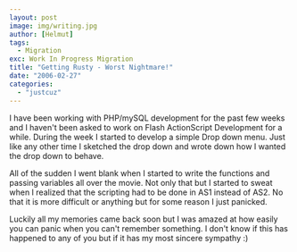 ```yaml
---
layout: post
image: img/writing.jpg
author: [Helmut]
tags:
  - Migration
exc: Work In Progress Migration
title: "Getting Rusty - Worst Nightmare!"
date: "2006-02-27"
categories: 
  - "justcuz"
---
```


I have been working with PHP/mySQL development for the past few weeks and I haven't been asked to work on Flash ActionScript Development for a while. During the week I started to develop a simple Drop down menu. Just like any other time I sketched the drop down and wrote down how I wanted the drop down to behave.

All of the sudden I went blank when I started to write the functions and passing variables all over the movie. Not only that but I started to sweat when I realized that the scripting had to be done in AS1 instead of AS2. No that it is more difficult or anything but for some reason I just panicked.

Luckily all my memories came back soon but I was amazed at how easily you can panic when you can't remember something. I don't know if this has happened to any of you but if it has my most sincere sympathy :)
